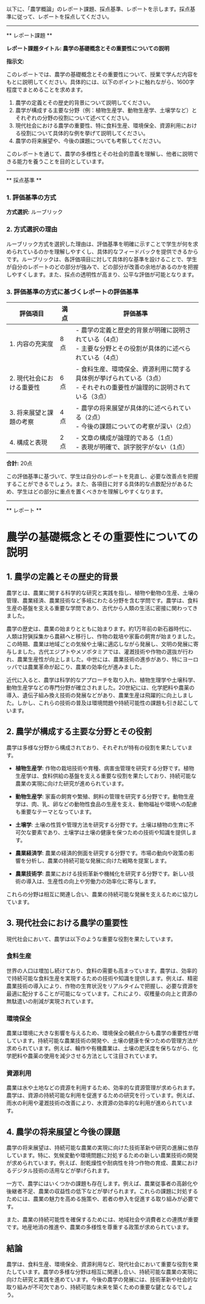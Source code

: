 以下に、「農学概論」のレポート課題、採点基準、レポートを示します。採点基準に従って、レポートを採点してください。

---------------------------------------
** レポート課題 **

**レポート課題タイトル: 農学の基礎概念とその重要性についての説明**

**指示文:**

このレポートでは、農学の基礎概念とその重要性について、授業で学んだ内容をもとに説明してください。具体的には、以下のポイントに触れながら、1600字程度でまとめることを求めます。

1. 農学の定義とその歴史的背景について説明してください。
2. 農学が構成する主要な分野（例：植物生産学、動物生産学、土壌学など）とそれぞれの分野の役割について述べてください。
3. 現代社会における農学の重要性、特に食料生産、環境保全、資源利用における役割について具体的な例を挙げて説明してください。
4. 農学の将来展望や、今後の課題についても考察してください。

このレポートを通じて、農学の多様性とその社会的意義を理解し、他者に説明できる能力を養うことを目的としています。

---------------------------------------
** 採点基準 **

### 1. 評価基準の方式
**方式選択:** ルーブリック

### 2. 方式選択の理由
ルーブリック方式を選択した理由は、評価基準を明確に示すことで学生が何を求められているのかを理解しやすくし、具体的なフィードバックを提供できるからです。ルーブリックは、各評価項目に対して具体的な基準を設けることで、学生が自分のレポートのどの部分が強みで、どの部分が改善の余地があるのかを把握しやすくします。また、採点の透明性が高まり、公平な評価が可能となります。

### 3. 評価基準の方式に基づくレポートの評価基準

| 評価項目                     | 満点 | 評価基準                                                                                     |
|------------------------------|------|----------------------------------------------------------------------------------------------|
| 1. 内容の充実度              | 8点  | - 農学の定義と歴史的背景が明確に説明されている（4点）<br>- 主要な分野とその役割が具体的に述べられている（4点） |
| 2. 現代社会における重要性    | 6点  | - 食料生産、環境保全、資源利用に関する具体例が挙げられている（3点）<br>- それぞれの重要性が論理的に説明されている（3点） |
| 3. 将来展望と課題の考察      | 4点  | - 農学の将来展望が具体的に述べられている（2点）<br>- 今後の課題についての考察が深い（2点）                     |
| 4. 構成と表現                | 2点  | - 文章の構成が論理的である（1点）<br>- 表現が明確で、誤字脱字がない（1点）                                          |

**合計:** 20点

この評価基準に基づいて、学生は自分のレポートを見直し、必要な改善点を把握することができるでしょう。また、各項目に対する具体的な点数配分があるため、学生はどの部分に重点を置くべきかを理解しやすくなります。

---------------------------------------
** レポート **
# 農学の基礎概念とその重要性についての説明

## 1. 農学の定義とその歴史的背景

農学とは、農業に関する科学的な研究と実践を指し、植物や動物の生産、土壌の管理、農業経済、農業技術など多岐にわたる分野を含む学問です。農学は、食料生産の基盤を支える重要な学問であり、古代から人類の生活に密接に関わってきました。

農学の歴史は、農業の始まりとともに始まります。約1万年前の新石器時代に、人類は狩猟採集から農耕へと移行し、作物の栽培や家畜の飼育が始まりました。この時期、農業は地域ごとの気候や土壌に適応しながら発展し、文明の発展に寄与しました。古代エジプトやメソポタミアでは、灌漑技術や作物の選抜が行われ、農業生産性が向上しました。中世には、農業技術の進歩があり、特にヨーロッパでは農業革命が起こり、農業の効率化が進みました。

近代に入ると、農学は科学的なアプローチを取り入れ、植物生理学や土壌科学、動物生産学などの専門分野が確立されました。20世紀には、化学肥料や農薬の導入、遺伝子組み換え技術の発展などがあり、農業生産は飛躍的に向上しました。しかし、これらの技術の普及は環境問題や持続可能性の課題も引き起こしています。

## 2. 農学が構成する主要な分野とその役割

農学は多様な分野から構成されており、それぞれが特有の役割を果たしています。

- **植物生産学**: 作物の栽培技術や育種、病害虫管理を研究する分野です。植物生産学は、食料供給の基盤を支える重要な役割を果たしており、持続可能な農業の実現に向けた研究が進められています。

- **動物生産学**: 家畜の飼育や繁殖、飼料の管理を研究する分野です。動物生産学は、肉、乳、卵などの動物性食品の生産を支え、動物福祉や環境への配慮も重要なテーマとなっています。

- **土壌学**: 土壌の性質や管理方法を研究する分野です。土壌は植物の生育に不可欠な要素であり、土壌学は土壌の健康を保つための技術や知識を提供します。

- **農業経済学**: 農業の経済的側面を研究する分野です。市場の動向や政策の影響を分析し、農業の持続可能な発展に向けた戦略を提案します。

- **農業技術学**: 農業における技術革新や機械化を研究する分野です。新しい技術の導入は、生産性の向上や労働力の効率化に寄与します。

これらの分野は相互に関連し合い、農業の持続可能な発展を支えるために協力しています。

## 3. 現代社会における農学の重要性

現代社会において、農学は以下のような重要な役割を果たしています。

### 食料生産

世界の人口は増加し続けており、食料の需要も高まっています。農学は、効率的で持続可能な食料生産を実現するための技術や知識を提供します。例えば、精密農業技術の導入により、作物の生育状況をリアルタイムで把握し、必要な資源を最適に配分することが可能になっています。これにより、収穫量の向上と資源の無駄遣いの削減が実現されています。

### 環境保全

農業は環境に大きな影響を与えるため、環境保全の観点からも農学の重要性が増しています。持続可能な農業技術の開発や、土壌の健康を保つための管理方法が求められています。例えば、輪作や有機農業は、土壌の肥沃度を保ちながら、化学肥料や農薬の使用を減少させる方法として注目されています。

### 資源利用

農業は水や土地などの資源を利用するため、効率的な資源管理が求められます。農学は、資源の持続可能な利用を促進するための研究を行っています。例えば、雨水の利用や灌漑技術の改善により、水資源の効率的な利用が進められています。

## 4. 農学の将来展望と今後の課題

農学の将来展望は、持続可能な農業の実現に向けた技術革新や研究の進展に依存しています。特に、気候変動や環境問題に対処するための新しい農業技術の開発が求められています。例えば、耐乾燥性や耐病性を持つ作物の育成、農業におけるデジタル技術の活用などが挙げられます。

一方で、農学にはいくつかの課題も存在します。例えば、農業従事者の高齢化や後継者不足、農業の収益性の低下などが挙げられます。これらの課題に対処するためには、農業の魅力を高める施策や、若者の参入を促進する取り組みが必要です。

また、農業の持続可能性を確保するためには、地域社会や消費者との連携が重要です。地産地消の推進や、農業の多様性を尊重する政策が求められています。

## 結論

農学は、食料生産、環境保全、資源利用など、現代社会において重要な役割を果たしています。農学の多様な分野は相互に関連し合い、持続可能な農業の実現に向けた研究と実践を進めています。今後の農学の発展には、技術革新や社会的な取り組みが不可欠であり、持続可能な未来を築くための重要な鍵となるでしょう。

